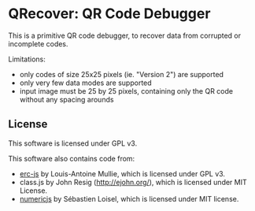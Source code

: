 # QRecover: QR Code Debugger

This is a primitive QR code debugger, to recover data from corrupted or incomplete codes.

Limitations:
- only codes of size 25x25 pixels (ie. "Version 2") are supported
- only very few data modes are supported
- input image must be 25 by 25 pixels, containing only the QR code without any spacing arounds


## License

This software is licensed under GPL v3.

This software also contains code from:
- [erc-js](https://github.com/louismullie/erc-js) by Louis-Antoine Mullie, which is licensed under GPL v3.
- class.js by John Resig (http://ejohn.org/), which is licensed under MIT License.
- [numericjs](https://github.com/sloisel/numeric) by Sébastien Loisel, which is licensed under MIT license.
